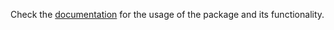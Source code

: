 Check the [documentation](https://uqatkit.github.io/MDEforM.jl/) for the usage of the package and its functionality.
